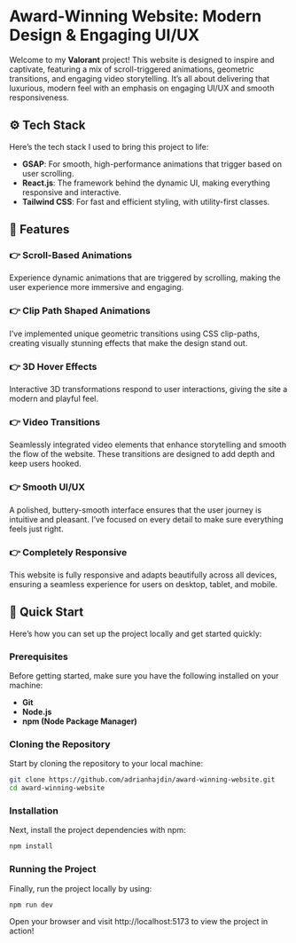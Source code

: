 # Award-Winning Website: Modern Design & Engaging UI/UX

Welcome to my **Valorant** project! This website is designed to inspire and captivate, featuring a mix of scroll-triggered animations, geometric transitions, and engaging video storytelling. It’s all about delivering that luxurious, modern feel with an emphasis on engaging UI/UX and smooth responsiveness.

## ⚙️ Tech Stack

Here’s the tech stack I used to bring this project to life:

- **GSAP**: For smooth, high-performance animations that trigger based on user scrolling.
- **React.js**: The framework behind the dynamic UI, making everything responsive and interactive.
- **Tailwind CSS**: For fast and efficient styling, with utility-first classes.

## 🔋 Features

### 👉 Scroll-Based Animations
Experience dynamic animations that are triggered by scrolling, making the user experience more immersive and engaging.

### 👉 Clip Path Shaped Animations
I’ve implemented unique geometric transitions using CSS clip-paths, creating visually stunning effects that make the design stand out.

### 👉 3D Hover Effects
Interactive 3D transformations respond to user interactions, giving the site a modern and playful feel.

### 👉 Video Transitions
Seamlessly integrated video elements that enhance storytelling and smooth the flow of the website. These transitions are designed to add depth and keep users hooked.

### 👉 Smooth UI/UX
A polished, buttery-smooth interface ensures that the user journey is intuitive and pleasant. I’ve focused on every detail to make sure everything feels just right.

### 👉 Completely Responsive
This website is fully responsive and adapts beautifully across all devices, ensuring a seamless experience for users on desktop, tablet, and mobile.

## 🤸 Quick Start

Here’s how you can set up the project locally and get started quickly:

### Prerequisites

Before getting started, make sure you have the following installed on your machine:

- **Git**
- **Node.js**
- **npm (Node Package Manager)**

### Cloning the Repository

Start by cloning the repository to your local machine:

```bash
git clone https://github.com/adrianhajdin/award-winning-website.git
cd award-winning-website
```

### Installation

Next, install the project dependencies with npm:

```bash
npm install
```

### Running the Project

Finally, run the project locally by using:

```bash
npm run dev
```

Open your browser and visit http://localhost:5173 to view the project in action!
